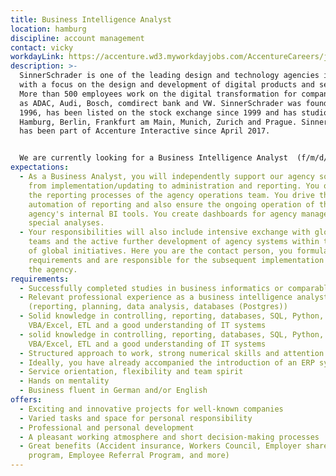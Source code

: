 ```yaml
---
title: Business Intelligence Analyst
location: hamburg
discipline: account management
contact: vicky
workdayLink: https://accenture.wd3.myworkdayjobs.com/AccentureCareers/job/Hamburg/Business-Intelligence-Analyst--w-m-x------SinnerSchrader_R00072887
description: >-
  SinnerSchrader is one of the leading design and technology agencies in Europe
  with a focus on the design and development of digital products and services.
  More than 500 employees work on the digital transformation for companies such
  as ADAC, Audi, Bosch, comdirect bank and VW. SinnerSchrader was founded in
  1996, has been listed on the stock exchange since 1999 and has studios in
  Hamburg, Berlin, Frankfurt am Main, Munich, Zurich and Prague. SinnerSchrader
  has been part of Accenture Interactive since April 2017.


  We are currently looking for a Business Intelligence Analyst  (f/m/d/-) at our Hamburg office.
expectations:
  - As a Business Analyst, you will independently support our agency software,
    from implementation/updating to administration and reporting. You optimize
    the reporting processes of the agency operations team. You drive the
    automation of reporting and also ensure the ongoing operation of the
    agency's internal BI tools. You create dashboards for agency management and
    special analyses.
  - Your responsibilities will also include intensive exchange with global IT
    teams and the active further development of agency systems within the scope
    of global initiatives. Here you are the contact person, you formulate
    requirements and are responsible for the subsequent implementation within
    the agency.
requirements:
  - Successfully completed studies in business informatics or comparable
  - Relevant professional experience as a business intelligence analyst
    (reporting, planning, data analysis, databases (Postgres))
  - Solid knowledge in controlling, reporting, databases, SQL, Python,
    VBA/Excel, ETL and a good understanding of IT systems
  - solid knowledge in controlling, reporting, databases, SQL, Python,
    VBA/Excel, ETL and a good understanding of IT systems
  - Structured approach to work, strong numerical skills and attention to detail
  - Ideally, you have already accompanied the introduction of an ERP system
  - Service orientation, flexibility and team spirit
  - Hands on mentality
  - Business fluent in German and/or English
offers:
  - Exciting and innovative projects for well-known companies
  - Varied tasks and space for personal responsibility
  - Professional and personal development
  - A pleasant working atmosphere and short decision-making processes
  - Great benefits (Accident insurance, Workers Council, Employer share purchase
    program, Employee Referral Program, and more)
---
```

